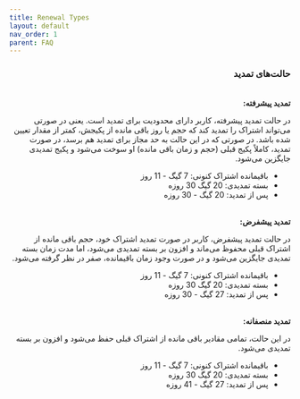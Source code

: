```yaml
---
title: Renewal Types
layout: default
nav_order: 1
parent: FAQ
---
```


<head>
    <meta charset="utf-8">
    <link rel="stylesheet" href="https://b3h1z.github.io/HidyBot-Docs/assets/css/style.css">
</head>
<div dir="rtl">

<h3>حالت‌های تمدید</h3>
<br>
<b>تمدید پیشرفته:</b>
<p>در حالت تمدید پیشرفته، کاربر دارای محدودیت برای تمدید است. یعنی در صورتی می‌تواند اشتراک را تمدید کند که حجم یا روز باقی مانده از پکیجش، کمتر از مقدار تعیین شده باشد. در صورتی که در این حالت به حد مجاز برای تمدید هم برسد، در صورت تمدید، کاملاً پکیج قبلی (حجم و زمان باقی مانده) او سوخت می‌شود و پکیج تمدیدی جایگزین می‌شود.</p>
<ul>
    <li>باقیمانده اشتراک کنونی: 7 گیگ - 11 روز</li>
    <li>بسته تمدیدی: 20 گیگ 30 روزه</li>
    <li>پس از تمدید: 20 گیگ - 30 روزه</li>
</ul>

<br>
<b>تمدید پیشفرض:</b>
<p>در حالت تمدید پیشفرض، کاربر در صورت تمدید اشتراک خود، حجم باقی مانده از اشتراک قبلی محفوظ می‌ماند و افزون بر بسته تمدیدی می‌شود، اما مدت زمان بسته تمدیدی جایگزین می‌شود و در صورت وجود زمان باقیمانده، صفر در نظر گرفته می‌شود.</p>
<ul>
    <li>باقیمانده اشتراک کنونی: 7 گیگ - 11 روز</li>
    <li>بسته تمدیدی: 20 گیگ 30 روزه</li>
    <li>پس از تمدید: 27 گیگ - 30 روزه</li>
</ul>

<br>
<b>تمدید منصفانه:</b>
<p>در این حالت، تمامی مقادیر باقی مانده از اشتراک قبلی حفظ می‌شود و افزون بر بسته تمدیدی می‌شود.</p>
<ul>
    <li>باقیمانده اشتراک کنونی: 7 گیگ - 11 روز</li>
    <li>بسته تمدیدی: 20 گیگ 30 روزه</li>
    <li>پس از تمدید: 27 گیگ - 41 روزه</li>
</ul>

</div>
